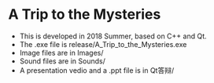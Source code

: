 # A Trip to the Mysteries
- This is developed in 2018 Summer, based on C++ and Qt.
- The .exe file is release/A_Trip_to_the_Mysteries.exe
- Image files are in Images/
- Sound files are in Sounds/
- A presentation vedio and a .ppt file is in Qt答辩/
